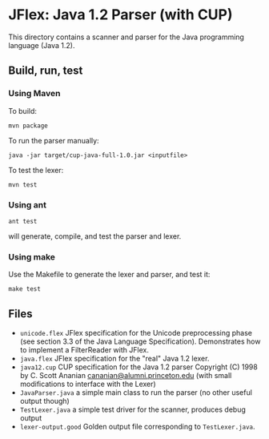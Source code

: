 JFlex: Java 1.2 Parser (with CUP)
=================================

This directory contains a scanner and parser for the Java programming language (Java 1.2).

## Build, run, test

### Using Maven

To build:

    mvn package

To run the parser manually:

    java -jar target/cup-java-full-1.0.jar <inputfile>

To test the lexer:

    mvn test


### Using ant

    ant test

will generate, compile, and test the parser and lexer.

### Using make

Use the Makefile to generate the lexer and parser, and test it:

    make test

## Files

* `unicode.flex`
  JFlex specification for the Unicode preprocessing phase
  (see section 3.3 of the Java Language Specification).
  Demonstrates how to implement a FilterReader with JFlex.
* `java.flex`
  JFlex specification for the "real" Java 1.2 lexer.
* `java12.cup`
  CUP specification for the Java 1.2 parser
  Copyright (C) 1998 by C. Scott Ananian <cananian@alumni.princeton.edu>
  (with small modifications to interface with the Lexer)
* `JavaParser.java`
  a simple main class to run the parser (no other useful output though)
* `TestLexer.java`
  a simple test driver for the scanner, produces debug output
* `lexer-output.good`
  Golden output file corresponding to `TestLexer.java`.
